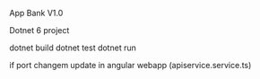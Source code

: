 App Bank V1.0

Dotnet 6 project

dotnet build
dotnet test
dotnet run

if port changem update in angular webapp (apiservice.service.ts)